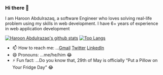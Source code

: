### Hi there 👋

<!--
**Haroonabdulrazaq/Haroonabdulrazaq** is a ✨ _special_ ✨ repository because its `README.md` (this file) appears on your GitHub profile.
Here are some ideas to get you started:
-->
I am Haroon Abdulrazaq, a software Engineer who loves solving real-life problem using my skills in web development. I have 6+ years of experience in web application development

[![Haroon Abdulrazaq's github stats](https://github-readme-stats.vercel.app/api?username=Haroonabdulrazaq&show_icons=true)](https://github.com/Haroonabdulrazaq/github-readme-stats)  [![Top Langs](https://github-readme-stats.vercel.app/api/top-langs/?username=Haroonabdulrazaq&show_icons=true&layout=compact)](https://github.com/Haroonabdulrazaq/github-readme-stats)


- 📫 How to reach me: ...[Gmail](Haroonabdulrazaq@gmai.com)
[Twitter](https://twitter.com/Hanq_o)
[LinkedIn](https://www.linkedin.com/in/haroonabdulrazaq/)
- 😄 Pronouns: ...me/he/him :joy:
- ⚡ Fun fact: ...Do you know that, 29th of May is officially “Put a Pillow on Your Fridge Day” :joy:
